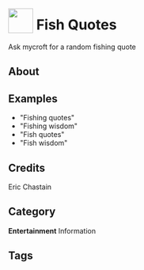 # <img src="https://raw.githack.com/FortAwesome/Font-Awesome/master/svgs/solid/fish.svg" card_color="#2C3E50" width="50" height="50" style="vertical-align:bottom"/> Fish  Quotes
Ask mycroft for a random fishing quote

## About


## Examples
* "Fishing quotes"
* "Fishing wisdom"
* "Fish quotes"
* "Fish wisdom"

## Credits
Eric Chastain

## Category
**Entertainment**
Information

## Tags

